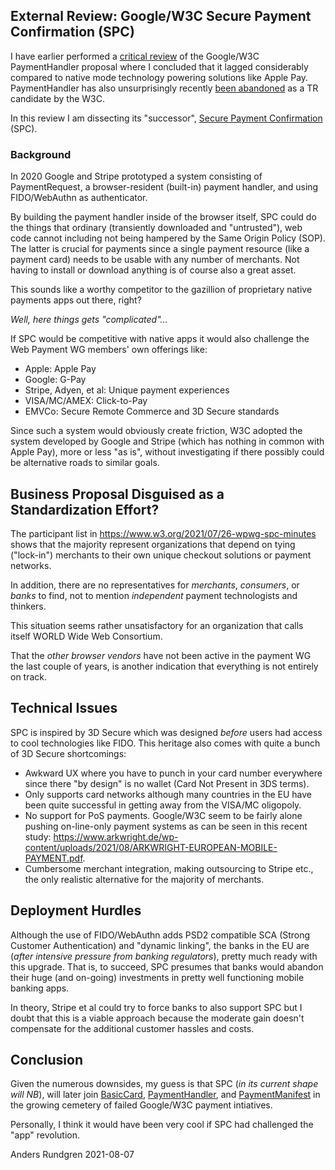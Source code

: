 ## External Review: Google/W3C Secure Payment Confirmation (SPC)
I have earlier performed a [critical review](https://github.com/cyberphone/doc/blob/gh-pages/payments/paymenthandler.md#the-w3c-paymenthandler) of the Google/W3C PaymentHandler proposal
where I concluded that it lagged considerably compared to native mode technology powering solutions like Apple Pay.
PaymentHandler has also unsurprisingly recently [been abandoned](https://www.w3.org/Payments/WG/charter-2021.html)
as a TR candidate by the W3C.

In this review I am dissecting its "successor", [Secure Payment Confirmation](https://w3c.github.io/secure-payment-confirmation/) (SPC).

### Background
In 2020 Google and Stripe prototyped a system consisting of PaymentRequest, a browser-resident (built-in)
payment handler, and using FIDO/WebAuthn as authenticator.

By building the payment handler inside of the browser itself, SPC could do the things
that ordinary (transiently downloaded and "untrusted"), web code cannot including
not being hampered by the Same Origin Policy (SOP).  The latter is crucial for payments
since a single payment resource (like a payment card) needs to be usable with any
number of merchants.  Not having to install or download anything is of course
also a great asset.

This sounds like a worthy competitor to the gazillion of proprietary native payments apps out there, right?

*Well, here things gets "complicated"...*

If SPC would be competitive with native apps it would also
challenge the Web Payment WG members' own offerings like:
- Apple: Apple Pay
- Google: G-Pay
- Stripe, Adyen, et al: Unique payment experiences
- VISA/MC/AMEX: Click-to-Pay
- EMVCo: Secure Remote Commerce and 3D Secure standards

Since such a system would obviously create friction,
W3C adopted the system developed by Google and Stripe (which has
nothing in common with Apple Pay), more or less "as is", without investigating
if there possibly could be alternative roads to similar goals.

## Business Proposal Disguised as a Standardization Effort?
The participant list in https://www.w3.org/2021/07/26-wpwg-spc-minutes
shows that the majority represent organizations that depend on 
tying ("lock-in") merchants to their
own unique checkout solutions or payment networks.

In addition, there are no representatives for *merchants*, *consumers*, or *banks* to find,
not to mention *independent* payment technologists and thinkers.

This situation seems rather unsatisfactory for an
organization that calls itself WORLD Wide Web Consortium.

That the *other browser vendors* have not been active in the payment WG
the last couple of years, is another indication that everything is
not entirely on track.

## Technical Issues
SPC is inspired by 3D Secure which was designed *before* users had access to
cool technologies like FIDO.  This heritage also comes with quite a bunch of 3D Secure shortcomings:  
- Awkward UX where you have to punch in your card number everywhere since there "by design" is no wallet (Card Not Present in 3DS terms).
- Only supports card networks although many countries in the EU have been quite successful in getting away from the VISA/MC oligopoly.
- No support for PoS payments.  Google/W3C seem to be fairly alone pushing on-line-only payment systems
as can be seen in this recent study: https://www.arkwright.de/wp-content/uploads/2021/08/ARKWRIGHT-EUROPEAN-MOBILE-PAYMENT.pdf.
- Cumbersome merchant integration, making outsourcing to Stripe etc., the only realistic alternative for the majority of merchants.

## Deployment Hurdles
Although the use of FIDO/WebAuthn adds PSD2 compatible SCA (Strong Customer Authentication) and "dynamic linking",
the banks in the EU are (*after intensive pressure from banking regulators*), pretty much ready with this upgrade.
That is, to succeed, SPC presumes that banks would abandon their
huge (and on-going) investments in pretty well functioning mobile banking apps.

In theory, Stripe et al could try to force banks to also support SPC but
I doubt that this is a viable approach because the moderate gain doesn't
compensate for the additional customer hassles and costs.

## Conclusion
Given the numerous downsides, my guess is that SPC (*in its current shape will NB*),
will later join [BasicCard](https://www.w3.org/TR/payment-method-basic-card/),
[PaymentHandler](https://www.w3.org/TR/payment-handler/), and
[PaymentManifest](https://www.w3.org/TR/payment-method-manifest/) in the growing cemetery of failed Google/W3C
payment intiatives.

Personally, I think it would have been very cool if SPC had challenged
the "app" revolution.

Anders Rundgren 2021-08-07
